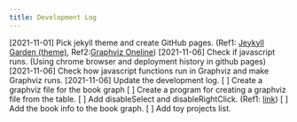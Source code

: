 ```yaml
---
title: Development Log
---
```


[2021-11-01] Pick jekyll theme and create GitHub pages.
            (Ref1: [Jeykyll Garden (theme)](https://github.com/Jekyll-Garden/jekyll-garden.github.io),
             Ref2:[Graphviz Oneline](https://github.com/dreampuf/GraphvizOnline))
[2021-11-06] Check if javascript runs.
             (Using chrome browser and deployment history in github pages)
[2021-11-06] Check how javascript functions run in Graphviz and make Graphviz runs.
[2021-11-06] Update the development log.
[ ] Create a graphviz file for the book graph
[ ] Create a program for creating a graphviz file from the table.
[ ] Add disableSelect and disableRightClick. (Ref1: [link](https://chron.tistory.com/121))
[ ] Add the book info to the book graph.
[ ] Add toy projects list.

